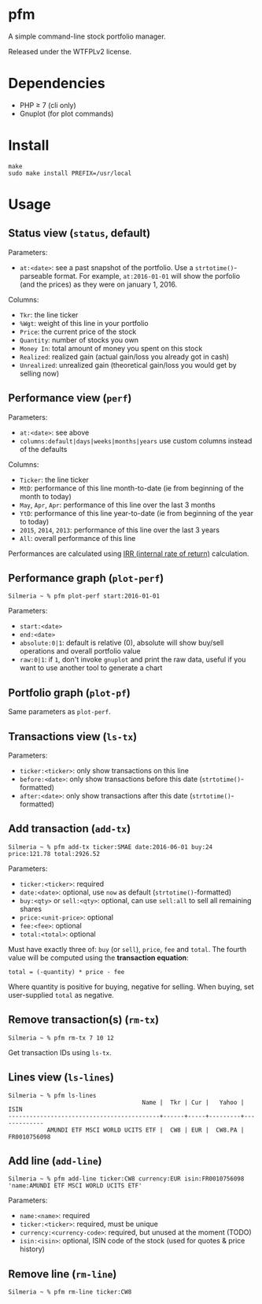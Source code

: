 # pfm

A simple command-line stock portfolio manager.

Released under the WTFPLv2 license.

# Dependencies

* PHP ≥ 7 (cli only)
* Gnuplot (for plot commands)

# Install

~~~
make
sudo make install PREFIX=/usr/local
~~~

# Usage

## Status view (`status`, default)

Parameters:

* `at:<date>`: see a past snapshot of the portfolio. Use a
  `strtotime()`-parseable format. For example, `at:2016-01-01` will
  show the porfolio (and the prices) as they were on january 1, 2016.

Columns:

* `Tkr`: the line ticker
* `%Wgt`: weight of this line in your portfolio
* `Price`: the current price of the stock
* `Quantity`: number of stocks you own
* `Money In`: total amount of money you spent on this stock
* `Realized`: realized gain (actual gain/loss you already got in cash)
* `Unrealized`: unrealized gain (theoretical gain/loss you would get by selling now)

## Performance view (`perf`)

Parameters:

* `at:<date>`: see above
* `columns:default|days|weeks|months|years` use custom columns instead of the defaults

Columns:

* `Ticker`: the line ticker
* `MtD`: performance of this line month-to-date (ie from beginning of the month to today)
* `May`, `Apr`, `Apr`: performance of this line over the last 3 months
* `YtD`: performance of this line year-to-date (ie from beginning of the year to today)
* `2015`, `2014`, `2013`: performance of this line over the last 3 years
* `All`: overall performance of this line

Performances are calculated using [IRR (internal rate of
return)](https://en.wikipedia.org/wiki/Internal_rate_of_return)
calculation.

## Performance graph (`plot-perf`)

~~~
Silmeria ~ % pfm plot-perf start:2016-01-01
~~~

Parameters:

* `start:<date>`
* `end:<date>`
* `absolute:0|1`: default is relative (0), absolute will show buy/sell operations and overall portfolio value
* `raw:0|1`: if `1`, don't invoke `gnuplot` and print the raw data, useful if you want to use another tool to generate a chart

## Portfolio graph (`plot-pf`)

Same parameters as `plot-perf`.

## Transactions view (`ls-tx`)

Parameters:

* `ticker:<ticker>`: only show transactions on this line
* `before:<date>`: only show transactions before this date (`strtotime()`-formatted)
* `after:<date>`: only show transactions after this date (`strtotime()`-formatted)

## Add transaction (`add-tx`)

~~~
Silmeria ~ % pfm add-tx ticker:SMAE date:2016-06-01 buy:24 price:121.78 total:2926.52
~~~

Parameters:

* `ticker:<ticker>`: required
* `date:<date>`: optional, use `now` as default (`strtotime()`-formatted)
* `buy:<qty>` or `sell:<qty>`: optional, can use `sell:all` to sell all remaining shares
* `price:<unit-price>`: optional
* `fee:<fee>`: optional
* `total:<total>`: optional

Must have exactly three of: `buy` (or `sell`), `price`, `fee` and
`total`. The fourth value will be computed using the **transaction
equation**:

~~~
total = (-quantity) * price - fee
~~~

Where quantity is positive for buying, negative for selling. When
buying, set user-supplied `total` as negative.

## Remove transaction(s) (`rm-tx`)

~~~
Silmeria ~ % pfm rm-tx 7 10 12
~~~

Get transaction IDs using `ls-tx`.

## Lines view (`ls-lines`)

~~~
Silmeria ~ % pfm ls-lines
                                      Name |  Tkr | Cur |   Yahoo |         ISIN
-------------------------------------------+------+-----+---------+-------------
           AMUNDI ETF MSCI WORLD UCITS ETF |  CW8 | EUR |  CW8.PA | FR0010756098
~~~

## Add line (`add-line`)

~~~
Silmeria ~ % pfm add-line ticker:CW8 currency:EUR isin:FR0010756098 'name:AMUNDI ETF MSCI WORLD UCITS ETF'
~~~

Parameters:

* `name:<name>`: required
* `ticker:<ticker>`: required, must be unique
* `currency:<currency-code>`: required, but unused at the moment (TODO)
* `isin:<isin>`: optional, ISIN code of the stock (used for quotes & price history)

## Remove line (`rm-line`)

~~~
Silmeria ~ % pfm rm-line ticker:CW8
~~~
